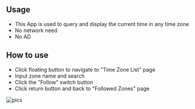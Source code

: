 ## Usage
- This App is used to query and display the current time in any time zone
- No network need
- No AD

## How to use
- Click floating button to navigate to "Time Zone List" page
- Input zone name and search
- Click the "Follow" switch button
- Click return button and back to "Followed Zones" page

![pics](https://github.com/chris-wang15/timezone/assets/128122102/199217ec-85ef-47c0-85b6-22c928105a16)
